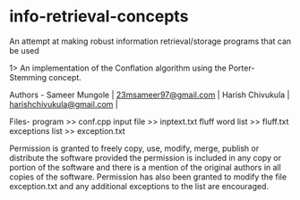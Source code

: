 # info-retrieval-concepts
An attempt at making robust information retrieval/storage programs that can be used

1>
An implementation of the Conflation algorithm using the Porter-Stemming concept.

Authors - 
Sameer Mungole | 23msameer97@gmail.com |
Harish Chivukula | harishchivukula@gmail.com |


Files-
program >> conf.cpp
input file >> inptext.txt
fluff word list >> fluff.txt
exceptions list >> exception.txt

Permission is granted to freely copy, use, modify, merge, publish or distribute the software provided the permission is included in any copy or portion of the software and there is a mention of the original authors in all copies of the software.
Permission has also been granted to modify the file exception.txt and any additional exceptions to the list are encouraged.
